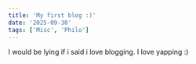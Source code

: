 ```yaml
---
title: 'My first blog :)'
date: '2025-09-30'
tags: ['Misc', 'Philo']
---
```

I would be lying if i said i love blogging. I love yapping :)
